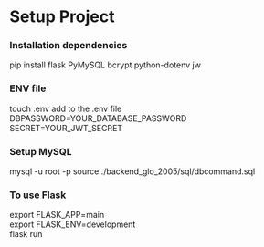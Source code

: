 <h1>Setup Project</h1>
<h3>Installation dependencies</h3>
pip install flask PyMySQL bcrypt python-dotenv jw

<h3>ENV file</h3>
touch .env
<h7>add to the .env file<h7>
DBPASSWORD=YOUR_DATABASE_PASSWORD
 SECRET=YOUR_JWT_SECRET

<h3>Setup MySQL</h3>
mysql -u root -p
source ./backend_glo_2005/sql/dbcommand.sql

<h3>To use Flask</h3>
export FLASK_APP=main<br>
export FLASK_ENV=development<br>
flask run
